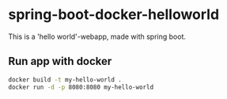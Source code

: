 # spring-boot-docker-helloworld
This is a 'hello world'-webapp, made with spring boot.

## Run app with docker
``` bash
docker build -t my-hello-world .
docker run -d -p 8080:8080 my-hello-world
```
